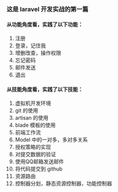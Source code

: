 ### 这是 laravel 开发实战的第一篇   

#### 从功能角度看，实践了以下功能：  
1. 注册  
2. 登录，记住我  
3. 增删改查，操作权限  
4. 忘记密码
5. 邮件发送  
6. 退出  

#### 从技能角度看，实践了以下技能： 
1. 虚拟机开发环境   
2. git 的使用  
3. artisan 的使用  
4. blade 模板的使用  
5. 前端工作流  
6. Model 中的一对多，多对多关系  
7. 授权策略的实现  
8. 对提交数据的验证  
9. 使用QQ邮箱发送邮件  
10. 将代码提交到 github  
11. 资源路由  
12. 控制器分划，静态资源控制器，功能控制器  
